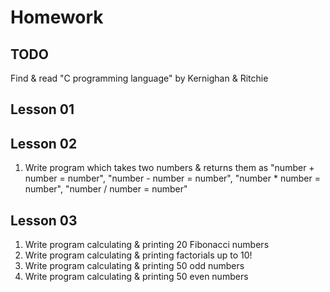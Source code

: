 # Homework

## TODO
Find & read "C programming language" by Kernighan & Ritchie

## Lesson 01

## Lesson 02
1. Write program which takes two numbers & returns them as "number + number = number", "number - number = number", "number * number = number", "number / number = number"

## Lesson 03
1. Write program calculating & printing 20 Fibonacci numbers
1. Write program calculating & printing factorials up to 10!
1. Write program calculating & printing 50 odd numbers
1. Write program calculating & printing 50 even numbers
